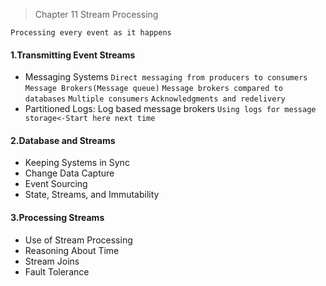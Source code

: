 > Chapter 11 Stream Processing

`Processing every event as it happens`

#### 1.Transmitting Event Streams
* Messaging Systems `Direct messaging from producers to consumers` `Message Brokers(Message queue)` `Message brokers compared to databases`
`Multiple consumers` `Acknowledgments and redelivery`
* Partitioned Logs: Log based message brokers `Using logs for message storage<-Start here next time`

#### 2.Database and Streams
* Keeping Systems in Sync
* Change Data Capture
* Event Sourcing
* State, Streams, and Immutability

#### 3.Processing Streams
* Use of Stream Processing
* Reasoning About Time
* Stream Joins
* Fault Tolerance
